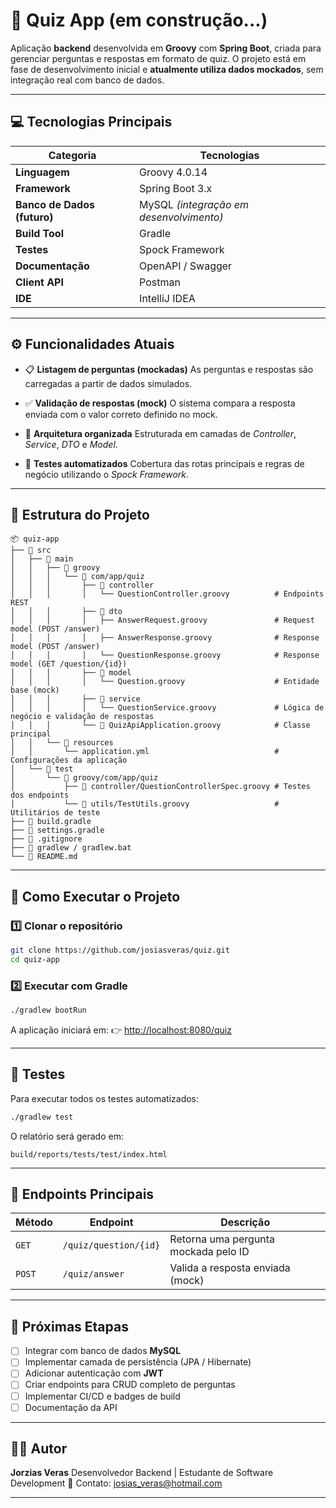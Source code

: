 # 🧠 Quiz App (em construção...)

Aplicação **backend** desenvolvida em **Groovy** com **Spring Boot**, criada para gerenciar perguntas e respostas em formato de quiz.
O projeto está em fase de desenvolvimento inicial e **atualmente utiliza dados mockados**, sem integração real com banco de dados.

---

## 💻 Tecnologias Principais

| Categoria                   | Tecnologias                             |
| --------------------------- | --------------------------------------- |
| **Linguagem**               | Groovy 4.0.14                           |
| **Framework**               | Spring Boot 3.x                         |
| **Banco de Dados (futuro)** | MySQL *(integração em desenvolvimento)* |
| **Build Tool**              | Gradle                                  |
| **Testes**                  | Spock Framework                         |
| **Documentação**            | OpenAPI / Swagger                       |
| **Client API**              | Postman                                 |
| **IDE**                     | IntelliJ IDEA                           |

---

## ⚙️ Funcionalidades Atuais

* 📋 **Listagem de perguntas (mockadas)**
  As perguntas e respostas são carregadas a partir de dados simulados.

* ✅ **Validação de respostas (mock)**
  O sistema compara a resposta enviada com o valor correto definido no mock.

* 🧩 **Arquitetura organizada**
  Estruturada em camadas de *Controller*, *Service*, *DTO* e *Model*.

* 🧪 **Testes automatizados**
  Cobertura das rotas principais e regras de negócio utilizando o *Spock Framework*.

---

## 📁 Estrutura do Projeto

```
📦 quiz-app
├── 📁 src
│   ├── 📁 main
│   │   ├── 📁 groovy
│   │   │   └── 📁 com/app/quiz
│   │   │       ├── 📁 controller
│   │   │       │   └── QuestionController.groovy          # Endpoints REST
│   │   │       ├── 📁 dto
│   │   │       │   ├── AnswerRequest.groovy               # Request model (POST /answer)
│   │   │       │   ├── AnswerResponse.groovy              # Response model (POST /answer)
│   │   │       │   └── QuestionResponse.groovy            # Response model (GET /question/{id})
│   │   │       ├── 📁 model
│   │   │       │   └── Question.groovy                    # Entidade base (mock)
│   │   │       ├── 📁 service
│   │   │       │   └── QuestionService.groovy             # Lógica de negócio e validação de respostas
│   │   │       └── 📄 QuizApiApplication.groovy            # Classe principal
│   │   └── 📁 resources
│   │       └── application.yml                            # Configurações da aplicação
│   └── 📁 test
│       └── 📁 groovy/com/app/quiz
│           ├── 📁 controller/QuestionControllerSpec.groovy # Testes dos endpoints
│           └── 📁 utils/TestUtils.groovy                   # Utilitários de teste
├── 📄 build.gradle
├── 📄 settings.gradle
├── 📄 .gitignore
├── 📄 gradlew / gradlew.bat
└── 📄 README.md
```

---

## 🚀 Como Executar o Projeto

### 1️⃣ Clonar o repositório

```bash
git clone https://github.com/josiasveras/quiz.git
cd quiz-app
```

### 2️⃣ Executar com Gradle

```bash
./gradlew bootRun
```

A aplicação iniciará em:
👉 [http://localhost:8080/quiz](http://localhost:8080/quiz)

---

## 🧪 Testes

Para executar todos os testes automatizados:

```bash
./gradlew test
```

O relatório será gerado em:

```
build/reports/tests/test/index.html
```

---

## 🧭 Endpoints Principais

| Método | Endpoint              | Descrição                            |
| ------ | --------------------- | ------------------------------------ |
| `GET`  | `/quiz/question/{id}` | Retorna uma pergunta mockada pelo ID |
| `POST` | `/quiz/answer`        | Valida a resposta enviada (mock)     |

---

## 🔄 Próximas Etapas

* [ ] Integrar com banco de dados **MySQL**
* [ ] Implementar camada de persistência (JPA / Hibernate)
* [ ] Adicionar autenticação com **JWT**
* [ ] Criar endpoints para CRUD completo de perguntas
* [ ] Implementar CI/CD e badges de build
* [ ] Documentação da API

---

## 🧑‍💻 Autor

**Jorzias Veras**
Desenvolvedor Backend | Estudante de Software Development
📧 Contato: josias_veras@hotmail.com

---
